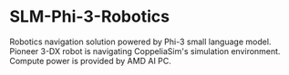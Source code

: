 # SLM-Phi-3-Robotics
Robotics navigation solution powered by Phi-3 small language model. Pioneer 3-DX robot is navigating CoppeliaSim's simulation environment. Compute power is provided by AMD AI PC.
